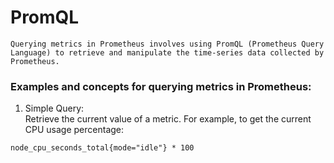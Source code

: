 # PromQL
```
Querying metrics in Prometheus involves using PromQL (Prometheus Query Language) to retrieve and manipulate the time-series data collected by Prometheus.  
```

### Examples and concepts for querying metrics in Prometheus:

1. Simple Query:  
Retrieve the current value of a metric. For example, to get the current CPU usage percentage:  
```
node_cpu_seconds_total{mode="idle"} * 100
```